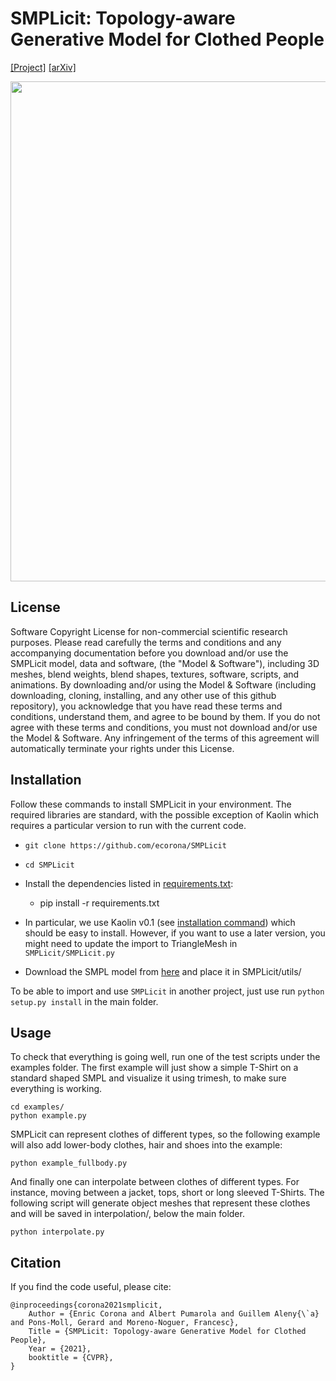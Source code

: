 SMPLicit: Topology-aware Generative Model for Clothed People
=======

[[Project]](http://www.iri.upc.edu/people/ecorona/smplicit/) [[arXiv]](https://arxiv.org/abs/2103.06871)<!-- TODO: Fitting SMPLicit -->

<img src='http://www.iri.upc.edu/people/ecorona/smplicit/teaser.png' width=800>

## License

Software Copyright License for non-commercial scientific research purposes. Please read carefully the terms and conditions and any accompanying documentation before you download and/or use the SMPLicit model, data and software, (the "Model & Software"), including 3D meshes, blend weights, blend shapes, textures, software, scripts, and animations. By downloading and/or using the Model & Software (including downloading, cloning, installing, and any other use of this github repository), you acknowledge that you have read these terms and conditions, understand them, and agree to be bound by them. If you do not agree with these terms and conditions, you must not download and/or use the Model & Software. Any infringement of the terms of this agreement will automatically terminate your rights under this License.

## Installation

Follow these commands to install SMPLicit in your environment. The required libraries are standard, with the possible exception of Kaolin which requires a particular version to run with the current code. 

- `git clone https://github.com/ecorona/SMPLicit`
- `cd SMPLicit`
- Install the dependencies listed in [requirements.txt](requirements.txt):
  - pip install -r requirements.txt
- In particular, we use Kaolin v0.1 (see [installation command](https://kaolin.readthedocs.io/en/v0.1/notes/installation.html)) which should be easy to install. However, if you want to use a later version, you might need to update the import to TriangleMesh in `SMPLicit/SMPLicit.py`

- Download the SMPL model from [here](https://drive.google.com/file/d/19plO4du6uXv8beTtEo0K3iYIyHu1YRHu/view?usp=sharing) and place it in SMPLicit/utils/


To be able to import and use `SMPLicit` in another project, just use run `python setup.py install` in the main folder.

## Usage 

To check that everything is going well, run one of the test scripts under the examples folder. The first example will just show a simple T-Shirt on a standard shaped SMPL and visualize it using trimesh, to make sure everything is working.

```
cd examples/
python example.py
```

SMPLicit can represent clothes of different types, so the following example will also add lower-body clothes, hair and shoes into the example:

```
python example_fullbody.py
```

And finally one can interpolate between clothes of different types. For instance, moving between a jacket, tops, short or long sleeved T-Shirts. The following script will generate object meshes that represent these clothes and will be saved in interpolation/, below the main folder.

```
python interpolate.py
```

## Citation

If you find the code useful, please cite: 

```
@inproceedings{corona2021smplicit,
    Author = {Enric Corona and Albert Pumarola and Guillem Aleny{\`a} and Pons-Moll, Gerard and Moreno-Noguer, Francesc},
    Title = {SMPLicit: Topology-aware Generative Model for Clothed People},
    Year = {2021},
    booktitle = {CVPR},
}
```
